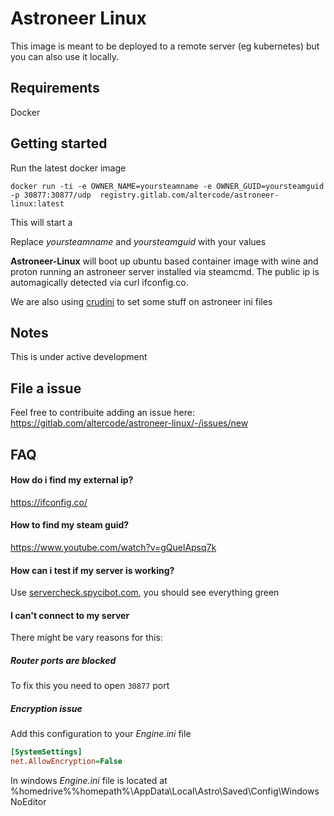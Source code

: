 # Astroneer Linux

This image is meant to be deployed to a remote server (eg kubernetes) but you can also use it locally.

## Requirements
Docker

## Getting started

Run the latest docker image

```
docker run -ti -e OWNER_NAME=yoursteamname -e OWNER_GUID=yoursteamguid -p 30877:30877/udp  registry.gitlab.com/altercode/astroneer-linux:latest
```
This will start a

Replace _yoursteamname_ and _yoursteamguid_ with your values

**Astroneer-Linux** will boot up ubuntu based container image with wine and proton running an astroneer server installed via steamcmd. The public ip is automagically detected via curl ifconfig.co.

We are also using [crudini](https://github.com/pixelb/crudini) to set some stuff on astroneer ini files

## Notes
This is under active development

## File a issue
Feel free to contribuite adding an issue here: https://gitlab.com/altercode/astroneer-linux/-/issues/new

## FAQ
#### How do i find my external ip? 
https://ifconfig.co/

#### How to find my steam guid? 
https://www.youtube.com/watch?v=gQuelApsq7k

#### How can i test if my server is working?

Use [servercheck.spycibot.com](https://servercheck.spycibot.com/ ), you should see everything green

#### I can't connect to my server
There might be vary reasons for this:

##### Router ports are blocked
To fix this you need to open `30877` port

##### Encryption issue
Add this configuration to your _Engine.ini_ file 
```ini
[SystemSettings]
net.AllowEncryption=False
```

In windows _Engine.ini_ file is located at %homedrive%%homepath%\AppData\Local\Astro\Saved\Config\WindowsNoEditor

